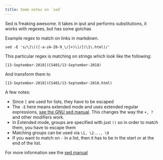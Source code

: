 ```yaml
---
title: Some notes on `sed`
---
```


Sed is freaking awesome. It takes in iput and performs substitutions, it works with regexes, but has some gotchas

Example regex to match on links in markdown.

```
sed -E 's/\]\(([-a-zA-Z0-9_\/]+)\)/](\1\.html)/'
```

This particular regex is matching on strings which look like the following:

```
[13-September-2018](CS401/13-September-2018)
```

And transform them to
```
[13-September-2018](CS401/13-September-2018.html)
```

A few notes:

* Since `[` are used for lists, they have to be escaped
* The `-E` here means extended mode and uses extended regular expressions, [see the GNU sed manual][1]. This changes the way the `+, ?` and other modifiers work.
* In Extended mode, groups are specified with just `()` so in order to match them, you have to escape them
* Matching groups can be used via `\1, \2..., \9`
* If you want to match on `-` in a list, then it has to be in the start or at the end of the list.

For more information see the [sed manual][2]


[1]: https://www.gnu.org/software/sed/manual/html_node/BRE-vs-ERE.html
[2]: https://www.gnu.org/software/sed/manual/html_node/BRE-syntax.html#BRE-syntax
